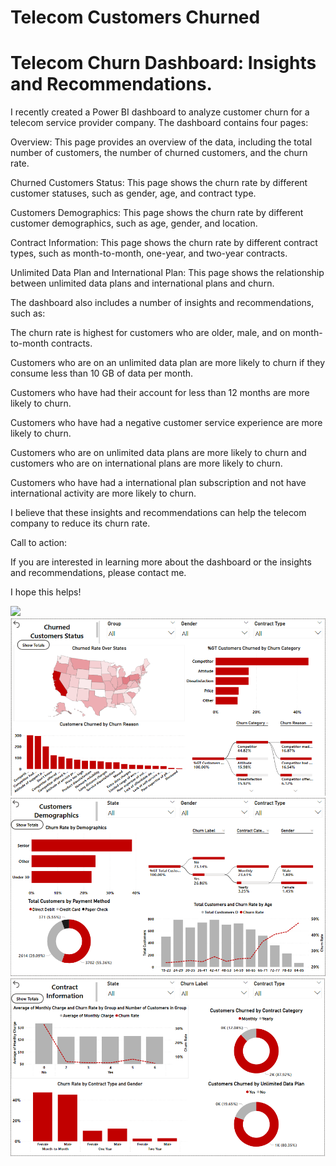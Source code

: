 # Telecom Customers Churned 

<h1>Telecom Churn Dashboard: Insights and Recommendations.</h1>

<p>
I recently created a Power BI dashboard to analyze customer churn for a telecom service provider company. The dashboard contains four pages:

Overview:
This page provides an overview of the data, including the total number of customers, the number of churned customers, and the churn rate.

Churned Customers Status:
This page shows the churn rate by different customer statuses, such as gender, age, and contract type.

Customers Demographics:
This page shows the churn rate by different customer demographics, such as age, gender, and location.

Contract Information:
This page shows the churn rate by different contract types, such as month-to-month, one-year, and two-year contracts.

Unlimited Data Plan and International Plan:
This page shows the relationship between unlimited data plans and international plans and churn.

The dashboard also includes a number of insights and recommendations, such as:

The churn rate is highest for customers who are older, male, and on month-to-month contracts.

Customers who are on an unlimited data plan are more likely to churn if they consume less than 10 GB of data per month.

Customers who have had their account for less than 12 months are more likely to churn.

Customers who have had a negative customer service experience are more likely to churn.

Customers who are on unlimited data plans are more likely to churn and customers who are on international plans are more likely to churn.

Customers who have had a international plan subscription and not have international activity are more likely to churn.

I believe that these insights and recommendations can help the telecom company to reduce its churn rate.

Call to action:

If you are interested in learning more about the dashboard or the insights and recommendations, please contact me.

I hope this helps!
</p>
<img src="Telecom-Customers-Churned-/assets/Page1.png" />
<img src="assets/Page2-1.png" />
<img src="assets/Page3-1.png" />
<img src="assets/Page4-1.png" />




